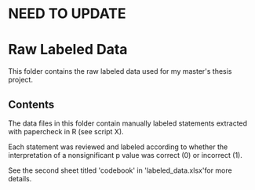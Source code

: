 # NEED TO UPDATE

# Raw Labeled Data

This folder contains the raw labeled data used for my master's thesis project.

## Contents

The data files in this folder contain manually labeled statements extracted with papercheck in R (see script X).

Each statement was reviewed and labeled according to whether the interpretation of a nonsignificant p value was correct (0) or incorrect (1).

See the second sheet titled 'codebook' in 'labeled_data.xlsx'for more details.